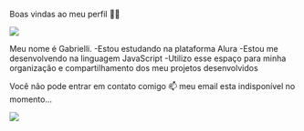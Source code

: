 Boas vindas ao meu perfil 💙💙


![](https://media.tenor.com/Rgi_FYG-YJgAAAAM/v-v-bts.gif)




Meu nome é Gabrielli.
-Estou estudando na plataforma Alura
-Estou me desenvolvendo na linguagem JavaScript
-Utilizo esse espaço para minha organização e compartilhamento dos meu projetos desenvolvidos

Você não pode entrar em contato comigo 📫
meu email esta indisponível no momento...
 
 
 
 
![](https://media.tenor.com/ihCAFIXqPEgAAAAM/cry.gif)

